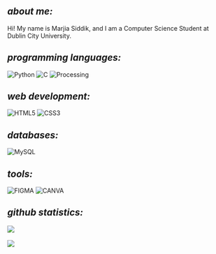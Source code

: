 ## <i>about me:</i>
Hi! My name is Marjia Siddik, and I am a Computer Science Student at Dublin City University. <br>

## <i> programming languages:</i>
![Python](https://img.shields.io/badge/python-3670A0?style=for-the-badge&logo=python&logoColor=ffdd54) 
![C](https://img.shields.io/badge/C-00599C?style=for-the-badge&logo=c&logoColor=white)
![Processing](https://img.shields.io/badge/Processing-239120?style=for-the-badge&logo=c&logoColor=white)

## <i> web development:</i>
![HTML5](https://img.shields.io/badge/html5-%23E34F26.svg?style=for-the-badge&logo=html5&logoColor=white) 
![CSS3](https://img.shields.io/badge/css3-%231572B6.svg?style=for-the-badge&logo=openjdk&logoColor=white)

## <i> databases:</i>
![MySQL](https://img.shields.io/badge/MySQL-005C84?style=for-the-badge&logo=mysql&logoColor=white)

## <i>tools:</i>
![FIGMA](https://img.shields.io/badge/Figma-F24E1E?style=for-the-badge&logo=figma&logoColor=white)
![CANVA](https://img.shields.io/badge/Canva-%2300C4CC.svg?&style=for-the-badge&logo=Canva&logoColor=white)

## <i>github statistics:</i>
![](https://github-readme-stats.vercel.app/api?username=marjiasdk&theme=maroongold)<br></br>
![](https://github-readme-streak-stats.herokuapp.com/?user=marjiasdk&theme=maroongold&hide_border=false)
